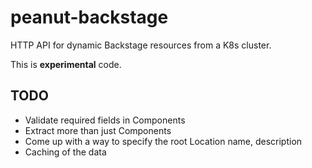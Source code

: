 # peanut-backstage

HTTP API for dynamic Backstage resources from a K8s cluster.

This is **experimental** code.

## TODO

 * Validate required fields in Components
 * Extract more than just Components
 * Come up with a way to specify the root Location name, description
 * Caching of the data
